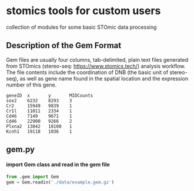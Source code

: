 # stomics tools for custom users
collection of modules for some basic STOmic data processing

## Description of the Gem Format

Gem files are usually four columns, tab-delimited, plain text files generated from STOmics (stereo-seq: https://www.stomics.tech/) analysis workflow. The file contents include the coordination of DNB (the basic unit of stereo-seq), as well as gene name found in the spatial location and the expression number of this gene.

    geneID  x       y       MIDCounts
    sox2    6232    8293    3
    Cr2     15949   9839    1
    Cr1l    11011   2334    1
    Cd46    7149    9671    1
    Cd46    22900   9266    2
    Plxna2  13842   18100   1
    Kcnh1   19118   1036    1

## gem.py
#### import Gem class and read in the gem file
```python
from .gem import Gem
gem = Gem.readin('./data/example.gem.gz')
```
